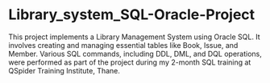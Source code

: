 # Library_system_SQL-Oracle-Project
This project implements a Library Management System using Oracle SQL. It involves creating and managing essential tables like Book, Issue, and Member. Various SQL commands, including DDL, DML, and DQL operations, were performed as part of the project during my 2-month SQL training at QSpider Training Institute, Thane.
